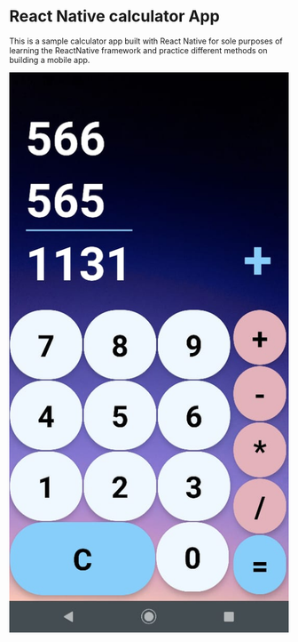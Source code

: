 # React Native calculator App

This is a sample calculator app built with React Native for sole purposes of learning the ReactNative framework and practice different methods on building a mobile app.

<img src="./assets/showCalculator.jpeg" alt="Show calculator"/>

